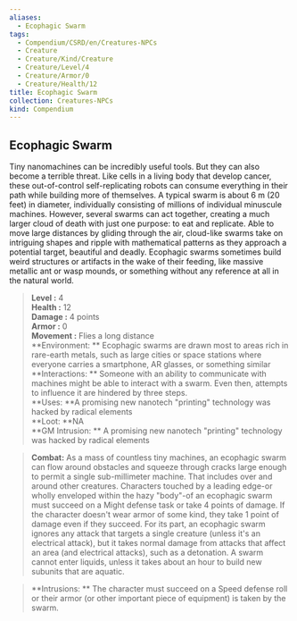 ```yaml
---
aliases:
  - Ecophagic Swarm
tags:
  - Compendium/CSRD/en/Creatures-NPCs
  - Creature
  - Creature/Kind/Creature
  - Creature/Level/4
  - Creature/Armor/0
  - Creature/Health/12
title: Ecophagic Swarm
collection: Creatures-NPCs
kind: Compendium
---
```

## Ecophagic Swarm  
Tiny nanomachines can be incredibly useful tools. But they can also become a terrible threat. Like cells in a living body that develop cancer, these out-of-control self-replicating robots can consume everything in their path while building more of themselves. A typical swarm is about 6 m (20 feet) in diameter, individually consisting of millions of individual minuscule machines. However, several swarms can act together, creating a much larger cloud of death with just one purpose: to eat and replicate. Able to move large distances by gliding through the air, cloud-like swarms take on intriguing shapes and ripple with mathematical patterns as they approach a potential target, beautiful and deadly. 
	Ecophagic swarms sometimes build weird structures or artifacts in the wake of their feeding, like massive metallic ant or wasp mounds, or something without any reference at all in the natural world.  

  
> **Level :** 4  
> **Health :** 12  
> **Damage :** 4 points  
> **Armor :** 0  
> **Movement :** Flies a long distance  
> **Environment: ** Ecophagic swarms are drawn most to areas rich in rare-earth metals, such as large cities or space stations where everyone carries a smartphone, AR glasses, or something similar  
> **Interactions: ** Someone with an ability to communicate with machines might be able to interact with a swarm. Even then, attempts to influence it are hindered by three steps.  
> **Uses: **A promising new nanotech "printing" technology was hacked by radical elements  
> **Loot: **NA  
> **GM Intrusion: ** A promising new nanotech "printing" technology was hacked by radical elements  

> **Combat:** 
> As a mass of countless tiny machines, an ecophagic swarm can flow around obstacles and squeeze through cracks large enough to permit a single sub-millimeter machine. That includes over and around other creatures. Characters touched by a leading edge-or wholly enveloped within the hazy "body"-of an ecophagic swarm must succeed on a Might defense task or take 4 points of damage. If the character doesn't wear armor of some kind, they take 1 point of damage even if they succeed. 
For its part, an ecophagic swarm ignores any attack that targets a single creature (unless it's an electrical attack), but it takes normal damage from attacks that affect an area (and electrical attacks), such as a detonation. A swarm cannot enter liquids, unless it takes about an hour to build new subunits that are aquatic.  
  

> **Intrusions: ** 
> The character must succeed on a Speed defense roll or their armor (or other important piece of equipment) is taken by the swarm.  
